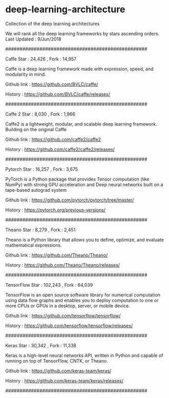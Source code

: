 # deep-learning-architecture
Collection of the deep learning architectures

We will rank all the deep learning frameworks by stars ascending orders.
Last Updated : 9/Jun/2018


##################################################

Caffe
Star : 24,426 , Fork : 14,957

Caffe is a deep learning framework made with expression, speed, and modularity in mind.

Github link : https://github.com/BVLC/caffe/

History     : https://github.com/BVLC/caffe/releases/

##################################################

Caffe 2
Star : 8,030 , Fork : 1,966

Caffe2 is a lightweight, modular, and scalable deep learning framework. Building on the original Caffe

Github link : https://github.com/caffe2/caffe2

History     : https://github.com/caffe2/caffe2/releases/

##################################################

Pytorch
Star : 16,257 , Fork : 3,675

PyTorch is a Python package that provides Tensor computation (like NumPy) with strong GPU acceleration 
and Deep neural networks built on a tape-based autograd system

Github link : https://github.com/pytorch/pytorch/tree/master/

History     : https://pytorch.org/previous-versions/

##################################################

Theano
Star : 8,279 , Fork : 2,451

Theano is a Python library that allows you to define, optimize, and evaluate mathematical expressions.

Github link : https://github.com/Theano/Theano/

History     : https://github.com/Theano/Theano/releases/

##################################################

TensorFlow
Star : 102,243 , Fork : 64,039

TensorFlow is an open source software library for numerical computation using data flow graphs and 
enables you to deploy computation to one or more CPUs or GPUs in a desktop, server, or mobile device.

Github link : https://github.com/tensorflow/tensorflow/

History     : https://github.com/tensorflow/tensorflow/releases/

##################################################

Keras
Star : 30,342 , Fork : 11,338

Keras is a high-level neural networks API, written in Python and capable of running on top of TensorFlow, CNTK, or Theano.

Github link : https://github.com/keras-team/keras/

History     : https://github.com/keras-team/keras/releases/

##################################################

